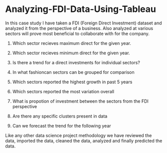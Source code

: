 # Analyzing-FDI-Data-Using-Tableau
In this case study I have taken a FDI (Foreign Direct Investment) dataset and analyzed it from the perspective of a business. Also analyzed at various sectors will prove most beneficial to collaborate with for the company.

1. Which sector recieves maximum direct for the given year.

2. Which sector recieves minimum direct for the given year.

3. Is there a trend for a direct investments for individual sectors?

4. In what fashioncan sectors can be grouped for comparison

5. Which sectors reported the highest growth in past 5 years

6. Which sectors reported the most variation overall

7. What is propotion of investment between the sectors from the FDI perspective

8. Are there any specific clusters present in data

9. Can we forecast the trend for the following year

Like any other data science project methodology we have reviewed the data, imported the data, cleaned the data, analyzed and finally predicted the data.
